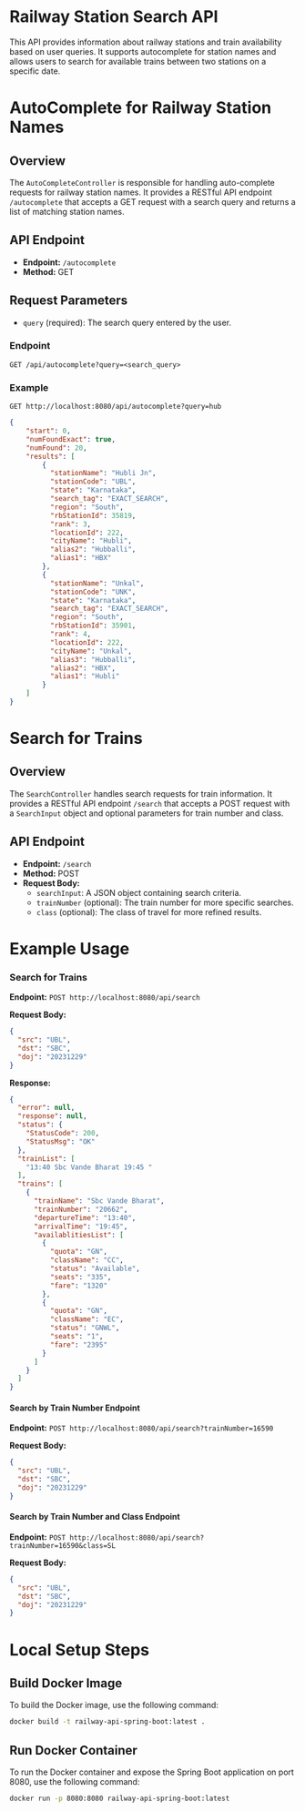 # Railway Station Search API

This API provides information about railway stations and train availability based on user queries. It supports autocomplete for station names and allows users to search for available trains between two stations on a specific date.

# AutoComplete for Railway Station Names

## Overview
The `AutoCompleteController` is responsible for handling auto-complete requests for railway station names. It provides a RESTful API endpoint `/autocomplete` that accepts a GET request with a search query and returns a list of matching station names.

## API Endpoint
- **Endpoint:** `/autocomplete`
- **Method:** GET

## Request Parameters
- `query` (required): The search query entered by the user.

### Endpoint
`GET /api/autocomplete?query=<search_query>`

### Example
`GET http://localhost:8080/api/autocomplete?query=hub`
```json
{
    "start": 0,
    "numFoundExact": true,
    "numFound": 20,
    "results": [
        {
          "stationName": "Hubli Jn",
          "stationCode": "UBL",
          "state": "Karnataka",
          "search_tag": "EXACT_SEARCH",
          "region": "South",
          "rbStationId": 35819,
          "rank": 3,
          "locationId": 222,
          "cityName": "Hubli",
          "alias2": "Hubballi",
          "alias1": "HBX"
        },
        {
          "stationName": "Unkal",
          "stationCode": "UNK",
          "state": "Karnataka",
          "search_tag": "EXACT_SEARCH",
          "region": "South",
          "rbStationId": 35901,
          "rank": 4,
          "locationId": 222,
          "cityName": "Unkal",
          "alias3": "Hubballi",
          "alias2": "HBX",
          "alias1": "Hubli"
        }
    ]
}
```

# Search for Trains

## Overview
The `SearchController` handles search requests for train information. It provides a RESTful API endpoint `/search` that accepts a POST request with a `SearchInput` object and optional parameters for train number and class.

## API Endpoint
- **Endpoint:** `/search`
- **Method:** POST
- **Request Body:**
    - `searchInput`: A JSON object containing search criteria.
    - `trainNumber` (optional): The train number for more specific searches.
    - `class` (optional): The class of travel for more refined results.

# Example Usage

### Search for Trains

**Endpoint:** `POST http://localhost:8080/api/search`

**Request Body:**
```json
{
  "src": "UBL",
  "dst": "SBC",
  "doj": "20231229"
}
```

**Response:**
```json
{
  "error": null,
  "response": null,
  "status": {
    "StatusCode": 200,
    "StatusMsg": "OK"
  },
  "trainList": [
    "13:40 Sbc Vande Bharat 19:45 "
  ],
  "trains": [
    {
      "trainName": "Sbc Vande Bharat",
      "trainNumber": "20662",
      "departureTime": "13:40",
      "arrivalTime": "19:45",
      "availablitiesList": [
        {
          "quota": "GN",
          "className": "CC",
          "status": "Available",
          "seats": "335",
          "fare": "1320"
        },
        {
          "quota": "GN",
          "className": "EC",
          "status": "GNWL",
          "seats": "1",
          "fare": "2395"
        }
      ]
    }
  ]
}
```

#### Search by Train Number Endpoint

**Endpoint:** `POST http://localhost:8080/api/search?trainNumber=16590`

**Request Body:**
```json
{
  "src": "UBL",
  "dst": "SBC",
  "doj": "20231229"
}
```

#### Search by Train Number and Class Endpoint

**Endpoint:** `POST http://localhost:8080/api/search?trainNumber=16590&class=SL`

**Request Body:**
```json
{
  "src": "UBL",
  "dst": "SBC",
  "doj": "20231229"
}
```

# Local Setup Steps

## Build Docker Image

To build the Docker image, use the following command:

```bash
docker build -t railway-api-spring-boot:latest .
```

## Run Docker Container

To run the Docker container and expose the Spring Boot application on port 8080, use the following command:

```bash
docker run -p 8080:8080 railway-api-spring-boot:latest
```

